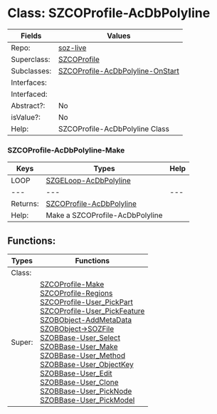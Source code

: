 
# Class:	SZCOProfile-AcDbPolyline

| Fields | Values |
| --------- | --------- |
| Repo: | [soz-live](/repos/soz-live.html) |
| Superclass: | [SZCOProfile](SZCOProfile.html) |
| Subclasses: | [SZCOProfile-AcDbPolyline-OnStart](SZCOProfile-AcDbPolyline-OnStart.html) |
| Interfaces: |  |
| Interfaced: |  |
| Abstract?: | No |
| isValue?: | No |
| Help: | SZCOProfile-AcDbPolyline Class |

### SZCOProfile-AcDbPolyline-Make

| Keys | Types | Help |
| --------- | --------- | --------- |
| LOOP | [SZGELoop-AcDbPolyline](SZGELoop-AcDbPolyline.html) |  |
| --- | --- | --- |
| Returns: | [SZCOProfile-AcDbPolyline](SZCOProfile-AcDbPolyline.html) |
| Help: | Make a SZCOProfile-AcDbPolyline |


## Functions:

| Types | Functions |
| --------- | --------- |
| Class: |  |
| Super: | [SZCOProfile-Make](SZCOProfile.html) <br> [SZCOProfile-Regions](SZCOProfile.html) <br> [SZCOProfile-User_PickPart](SZCOProfile.html) <br> [SZCOProfile-User_PickFeature](SZCOProfile.html) <br> [SZOBObject-AddMetaData](SZOBObject.html) <br> [SZOBObject->SOZFile](SZOBObject.html) <br> [SZOBBase-User_Select](SZOBBase.html) <br> [SZOBBase-User_Make](SZOBBase.html) <br> [SZOBBase-User_Method](SZOBBase.html) <br> [SZOBBase-User_ObjectKey](SZOBBase.html) <br> [SZOBBase-User_Edit](SZOBBase.html) <br> [SZOBBase-User_Clone](SZOBBase.html) <br> [SZOBBase-User_PickNode](SZOBBase.html) <br> [SZOBBase-User_PickModel](SZOBBase.html) |


